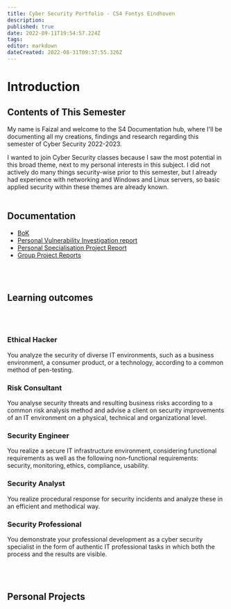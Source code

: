 ```yaml
---
title: Cyber Security Portfolio - CS4 Fontys Eindhoven
description: 
published: true
date: 2022-09-11T19:54:57.224Z
tags: 
editor: markdown
dateCreated: 2022-08-31T09:37:55.326Z
---
```


# Introduction

## Contents of This Semester
My name is Faizal and welcome to the S4 Documentation hub, where I'll be documenting all my creations, findings and research regarding this semester of Cyber Security 2022-2023. 

I wanted to join Cyber Security classes because I saw the most potential in this broad theme, next to my personal interests in this subject. I did not actively do many things security-wise prior to this semester, but I already had experience with networking and Windows and Linux servers, so basic applied security within these themes are already known. 
<br />
<br />

## Documentation

- [BoK](/manuals/cybersec/BoK)
- [Personal Vulnerability Investigation report](/manuals/cybersec/pvi)
- [Personal Specialisation Project Report](/manuals/cybersec/psp)
- [Group Project Reports](/manuals/cybersec/groupreports)

<br />
<br />

## Learning outcomes
<br />
<br />

### Ethical Hacker
You analyze the security of diverse IT environments, such as a business environment, a consumer product, or a technology, according to a common method of pen-testing.
<br />

### Risk Consultant
You analyse security threats and resulting business risks according to a common risk analysis method and advise a client on security improvements of an IT environment on a physical, technical and organizational level.
<br />

### Security Engineer
You realize a secure IT infrastructure environment, considering functional requirements as well as the following non-functional requirements: security, monitoring, ethics, compliance, usability.
<br />

### Security Analyst
You realize procedural response for security incidents and analyze these in an efficient and methodical way.
<br />

### Security Professional
You demonstrate your professional development as a cyber security specialist in the form of authentic IT professional tasks in which both the process and the results are visible.

<br />
<br />

## Personal Projects

<br />
<br />


